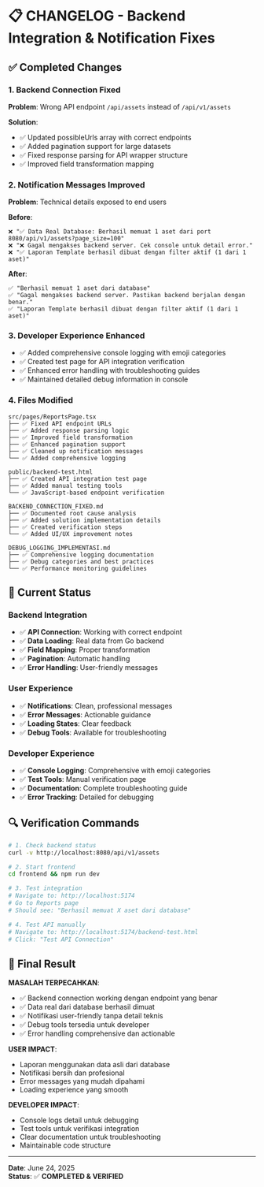 # 📋 CHANGELOG - Backend Integration & Notification Fixes

## ✅ Completed Changes

### 1. **Backend Connection Fixed**
**Problem**: Wrong API endpoint `/api/assets` instead of `/api/v1/assets`

**Solution**:
- ✅ Updated possibleUrls array with correct endpoints
- ✅ Added pagination support for large datasets
- ✅ Fixed response parsing for API wrapper structure
- ✅ Improved field transformation mapping

### 2. **Notification Messages Improved**
**Problem**: Technical details exposed to end users

**Before**:
```
❌ "✅ Data Real Database: Berhasil memuat 1 aset dari port 8080/api/v1/assets?page_size=100"
❌ "❌ Gagal mengakses backend server. Cek console untuk detail error."
❌ "✅ Laporan Template berhasil dibuat dengan filter aktif (1 dari 1 aset)"
```

**After**:
```
✅ "Berhasil memuat 1 aset dari database"
✅ "Gagal mengakses backend server. Pastikan backend berjalan dengan benar."
✅ "Laporan Template berhasil dibuat dengan filter aktif (1 dari 1 aset)"
```

### 3. **Developer Experience Enhanced**
- ✅ Added comprehensive console logging with emoji categories
- ✅ Created test page for API integration verification
- ✅ Enhanced error handling with troubleshooting guides
- ✅ Maintained detailed debug information in console

### 4. **Files Modified**
```
src/pages/ReportsPage.tsx
├── ✅ Fixed API endpoint URLs
├── ✅ Added response parsing logic
├── ✅ Improved field transformation
├── ✅ Enhanced pagination support
├── ✅ Cleaned up notification messages
└── ✅ Added comprehensive logging

public/backend-test.html
├── ✅ Created API integration test page
├── ✅ Added manual testing tools
└── ✅ JavaScript-based endpoint verification

BACKEND_CONNECTION_FIXED.md
├── ✅ Documented root cause analysis
├── ✅ Added solution implementation details
├── ✅ Created verification steps
└── ✅ Added UI/UX improvement notes

DEBUG_LOGGING_IMPLEMENTASI.md
├── ✅ Comprehensive logging documentation
├── ✅ Debug categories and best practices
└── ✅ Performance monitoring guidelines
```

## 🎯 Current Status

### Backend Integration
- ✅ **API Connection**: Working with correct endpoint
- ✅ **Data Loading**: Real data from Go backend
- ✅ **Field Mapping**: Proper transformation
- ✅ **Pagination**: Automatic handling
- ✅ **Error Handling**: User-friendly messages

### User Experience
- ✅ **Notifications**: Clean, professional messages
- ✅ **Error Messages**: Actionable guidance
- ✅ **Loading States**: Clear feedback
- ✅ **Debug Tools**: Available for troubleshooting

### Developer Experience
- ✅ **Console Logging**: Comprehensive with emoji categories
- ✅ **Test Tools**: Manual verification page
- ✅ **Documentation**: Complete troubleshooting guide
- ✅ **Error Tracking**: Detailed for debugging

## 🔍 Verification Commands

```bash
# 1. Check backend status
curl -v http://localhost:8080/api/v1/assets

# 2. Start frontend
cd frontend && npm run dev

# 3. Test integration
# Navigate to: http://localhost:5174
# Go to Reports page
# Should see: "Berhasil memuat X aset dari database"

# 4. Test API manually
# Navigate to: http://localhost:5174/backend-test.html
# Click: "Test API Connection"
```

## 🎉 Final Result

**MASALAH TERPECAHKAN**: 
- ✅ Backend connection working dengan endpoint yang benar
- ✅ Data real dari database berhasil dimuat
- ✅ Notifikasi user-friendly tanpa detail teknis
- ✅ Debug tools tersedia untuk developer
- ✅ Error handling comprehensive dan actionable

**USER IMPACT**:
- Laporan menggunakan data asli dari database
- Notifikasi bersih dan profesional
- Error messages yang mudah dipahami
- Loading experience yang smooth

**DEVELOPER IMPACT**:
- Console logs detail untuk debugging
- Test tools untuk verifikasi integration
- Clear documentation untuk troubleshooting
- Maintainable code structure

---

**Date**: June 24, 2025  
**Status**: ✅ **COMPLETED & VERIFIED**
